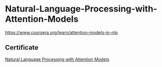 # Natural-Language-Processing-with-Attention-Models
https://www.coursera.org/learn/attention-models-in-nlp

## Certificate
[Natural Language Processing with Attention Models](https://coursera.org/share/ea65202477374cca8ba846a94234300e)
